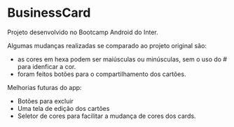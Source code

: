 # BusinessCard
Projeto desenvolvido no Bootcamp Android do Inter.

Algumas mudanças realizadas se comparado ao projeto original são:
- as cores em hexa podem ser maiúsculas ou minúsculas, sem o uso do # para idenficar a cor.
- foram feitos botões para o compartilhamento dos cartões.

Melhorias futuras do app:
- Botões para excluir
- Uma tela de edição dos cartões
- Seletor de cores para facilitar a mudança de cores dos cards.
